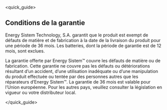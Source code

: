 <quick_guide>
## Conditions de la garantie

Energy Sistem Technology,  S.A. garantit que le produit est exempt de défauts de matière et de fabrication à la date de la livraison du produit pour une période de 36 mois. Les batteries, dont la période de garantie est de 12 mois, sont exclues.

La garantie offerte par Energy Sistem™ couvre les défauts de matière ou de fabrication. Cette garantie ne couvre pas les défauts ou détériorations résultant
d’un accident, d’une utilisation inadéquate ou d’une manipulation du produit effectuée ou tentée par des personnes autres que les réparateurs d’Energy Sistem™.
La garantie de 36 mois est valable pour l’Union européenne. Pour les autres pays, veuillez consulter la législation en vigueur ou votre distributeur local.

</quick_guide>
